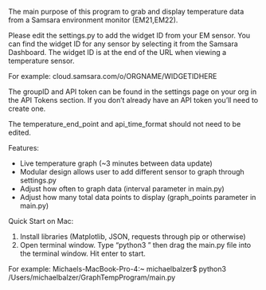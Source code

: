 The main purpose of this program to grab and display temperature data from a Samsara environment monitor (EM21,EM22).

Please edit the settings.py to add the widget ID from your EM sensor. You can find the widget ID for any sensor by selecting it from the Samsara Dashboard. The widget ID is at the end of the URL when viewing a temperature sensor. 

For example:
cloud.samsara.com/o/ORGNAME/WIDGETIDHERE


The groupID and API token can be found in the settings page on your org in the API Tokens section. If you don’t already have an API token you’ll need to create one.

The temperature_end_point and api_time_format should not need to be edited. 


Features:

- Live temperature graph (~3 minutes between data update)
- Modular design allows user to add different sensor to graph through settings.py
- Adjust how often to graph data (interval parameter in main.py)
- Adjust how many total data points to display (graph_points parameter in main.py)

Quick Start on Mac:

1. Install libraries (Matplotlib, JSON, requests through pip or otherwise) 
2. Open terminal window. Type “python3 ” then drag the main.py file into the terminal window. Hit enter to start.

For example:
Michaels-MacBook-Pro-4:~ michaelbalzer$ python3 /Users/michaelbalzer/GraphTempProgram/main.py 

